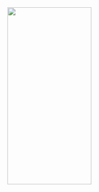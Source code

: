 <img src = "https://user-images.githubusercontent.com/92036498/179964422-7decbc03-2928-45a6-8038-922fb68c5565.png" width = "190" height = "400"/>